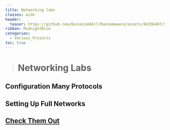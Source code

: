 ```yaml
---
title: Networking labs 
classes: wide
header:
  teaser: https://github.com/HusseinAdel7/Ransomeware/assets/84356407/9462e80b-ab53-40ad-9757-cd851afb0b3d
ribbon: MidnightBlue
categories:
  - Various_Projects
toc: true
---
```



> # Networking Labs
## Configuration Many Protocols 
## Setting Up Full Networks
 
 
## [Check Them Out ](https://github.com/HusseinAdel7/Networking-Labs/tree/main/My%20Labs)

